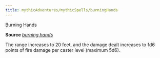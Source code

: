 ```yaml
---
title: mythicAdventures/mythicSpells/burningHands
---
```

Burning Hands

**Source** [_burning hands_](spells/burningHands.md#_burning-hands)

The range increases to 20 feet, and the damage dealt increases to 1d6 points of fire damage per caster level (maximum 5d6).

